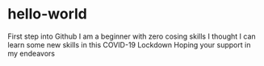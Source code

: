 # hello-world
First step into Github
I am a beginner with zero cosing skills
I thought I can learn some new skills in this COVID-19 Lockdown
Hoping your support in my endeavors 
